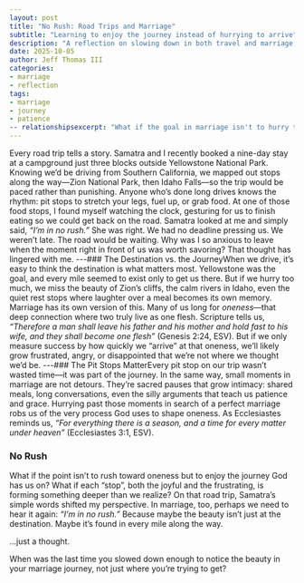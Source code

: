 ```yaml
---
layout: post
title: "No Rush: Road Trips and Marriage"
subtitle: "Learning to enjoy the journey instead of hurrying to arrive"
description: "A reflection on slowing down in both travel and marriage, seeing the beauty in the journey rather than rushing to reach the destination."
date: 2025-10-05
author: Jeff Thomas III
categories:  
- marriage  
- reflection
tags:  
- marriage  
- journey  
- patience  
-- relationshipsexcerpt: "What if the goal in marriage isn't to hurry toward 'oneness' but to enjoy the road that gets us there?"image: /img/posts/no-rush-road-marriage.jpgbackground: /img/posts/bg-no-rush-road-marriage.jpgscripture: "Genesis 2:24, Ecclesiastes 3:1 (ESV)"contributors: [Samatra Thomas]
---
```

Every road trip tells a story.  Samatra and I recently booked a nine-day stay at a campground just three blocks outside Yellowstone National Park. Knowing we’d be driving from Southern California, we mapped out stops along the way—Zion National Park, then Idaho Falls—so the trip would be paced rather than punishing. Anyone who’s done long drives knows the rhythm: pit stops to stretch your legs, fuel up, or grab food.  At one of those food stops, I found myself watching the clock, gesturing for us to finish eating so we could get back on the road. Samatra looked at me and simply said, *“I’m in no rush.”*  She was right. We had no deadline pressing us. We weren’t late. The road would be waiting. Why was I so anxious to leave when the moment right in front of us was worth savoring?  That thought has lingered with me.  ---### The Destination vs. the JourneyWhen we drive, it’s easy to think the destination is what matters most. Yellowstone was the goal, and every mile seemed to exist only to get us there. But if we hurry too much, we miss the beauty of Zion’s cliffs, the calm rivers in Idaho, even the quiet rest stops where laughter over a meal becomes its own memory.  Marriage has its own version of this. Many of us long for *oneness*—that deep connection where two truly live as one flesh. Scripture tells us, *“Therefore a man shall leave his father and his mother and hold fast to his wife, and they shall become one flesh”* (Genesis 2:24, ESV). But if we only measure success by how quickly we “arrive” at that oneness, we’ll likely grow frustrated, angry, or disappointed that we’re not where we thought we’d be.  ---### The Pit Stops MatterEvery pit stop on our trip wasn’t wasted time—it was part of the journey. In the same way, small moments in marriage are not detours. They’re sacred pauses that grow intimacy: shared meals, long conversations, even the silly arguments that teach us patience and grace.  Hurrying past those moments in search of a perfect marriage robs us of the very process God uses to shape oneness. As Ecclesiastes reminds us, *“For everything there is a season, and a time for every matter under heaven”* (Ecclesiastes 3:1, ESV). 

### No Rush
What if the point isn’t to rush toward oneness but to enjoy the journey God has us on? What if each “stop”, both the joyful and the frustrating, is forming something deeper than we realize?  On that road trip, Samatra’s simple words shifted my perspective. In marriage, too, perhaps we need to hear it again: *“I’m in no rush.”*  Because maybe the beauty isn’t just at the destination. Maybe it’s found in every mile along the way.  

…just a thought.  

When was the last time you slowed down enough to notice the beauty in your marriage journey, not just where you’re trying to get?
<!--stackedit_data:
eyJoaXN0b3J5IjpbLTcxMDQ2Njg3MV19
-->